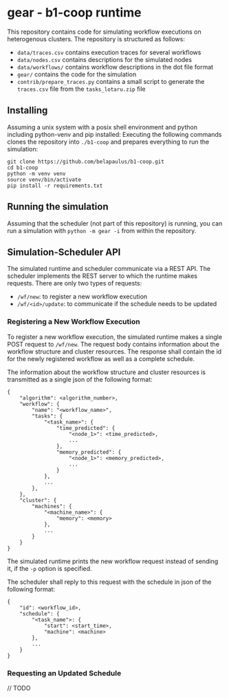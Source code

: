 # gear - b1-coop runtime

This repository contains code for simulating workflow executions on
heterogenous clusters. The repository is structured as follows:

 - `data/traces.csv` contains execution traces for several workflows
 - `data/nodes.csv` contains descriptions for the simulated nodes
 - `data/workflows/` contains workflow descriptions in the dot file format
 - `gear/` contains the code for the simulation
 - `contrib/prepare_traces.py` contains a small script to generate the
   `traces.csv` file from the `tasks_lotaru.zip` file

## Installing

Assuming a unix system with a posix shell environment and python including
python-venv and pip installed: Executing the following commands clones the
repository into `./b1-coop` and prepares everything to run the simulation:

```
git clone https://github.com/belapaulus/b1-coop.git
cd b1-coop
python -m venv venv
source venv/bin/activate
pip install -r requirements.txt
```

## Running the simulation

Assuming that the scheduler (not part of this repository) is running, you can
run a simulation with `python -m gear -i` from within the repository.

## Simulation-Scheduler API

The simulated runtime and scheduler communicate via a REST API. The scheduler
implements the REST server to which the runtime makes requests. There are
only two types of requests:

 - `/wf/new`: to register a new workflow execution
 - `/wf/<id>/update`: to communicate if the schedule needs to be updated

### Registering a New Workflow Execution

To register a new workflow execution, the simulated runtime makes a single
POST request to `/wf/new`. The request body contains information about the
workflow structure and cluster resources. The response shall contain the id
for the newly registered workflow as well as a complete schedule.

The information about the workflow structure and cluster resources is
transmitted as a single json of the following format:

```
{
    "algorithm": <algorithm_number>,
    "workflow": {
        "name": "<workflow_name>",
        "tasks": {
            "<task_name>": {
                "time_predicted": {
                    "<node_1>": <time_predicted>,
                    ...
                },
                "memory_predicted": {
                    "<node_1>": <memory_predicted>,
                    ...
                }
            },
            ...
        },
    },
    "cluster": {
        "machines": {
            "<machine_name>": {
                "memory": <memory>
            },
            ...
        }
    }
}
```

The simulated runtime prints the new workflow request instead of sending it, if
the `-p` option is specified.

The scheduler shall reply to this request with the schedule in json of the
following format:

```
{
    "id": <workflow_id>,
    "schedule": {
        "<task_name">: {
            "start": <start_time>,
            "machine": <machine>
        },
        ...
    }
}
```

### Requesting an Updated Schedule

// TODO

